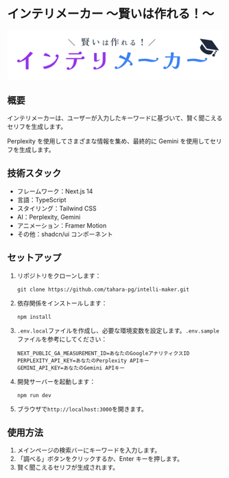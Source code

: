 # インテリメーカー 〜賢いは作れる！〜

<p align="center">
  <img src="/src/app/images/logo.png" alt="ロゴ" width="700">
</p>

## 概要

インテリメーカーは、ユーザーが入力したキーワードに基づいて、賢く聞こえるセリフを生成します。

Perplexity を使用してさまざまな情報を集め、最終的に Gemini を使用してセリフを生成します。

## 技術スタック

- フレームワーク：Next.js 14
- 言語：TypeScript
- スタイリング：Tailwind CSS
- AI：Perplexity, Gemini
- アニメーション：Framer Motion
- その他：shadcn/ui コンポーネント

## セットアップ

1. リポジトリをクローンします：

   ```
   git clone https://github.com/tahara-pg/intelli-maker.git
   ```

2. 依存関係をインストールします：

   ```
   npm install
   ```

3. `.env.local`ファイルを作成し、必要な環境変数を設定します。`.env.sample`ファイルを参考にしてください：

   ```
   NEXT_PUBLIC_GA_MEASUREMENT_ID=あなたのGoogleアナリティクスID
   PERPLEXITY_API_KEY=あなたのPerplexity APIキー
   GEMINI_API_KEY=あなたのGemini APIキー
   ```

4. 開発サーバーを起動します：

   ```
   npm run dev
   ```

5. ブラウザで`http://localhost:3000`を開きます。

## 使用方法

1. メインページの検索バーにキーワードを入力します。
2. 「調べる」ボタンをクリックするか、Enter キーを押します。
3. 賢く聞こえるセリフが生成されます。
